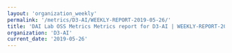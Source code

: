 ```yaml
---
layout: 'organization_weekly'
permalink: '/metrics/D3-AI/WEEKLY-REPORT-2019-05-26/'
title: 'DAI Lab OSS Metrics Metrics report for D3-AI | WEEKLY-REPORT-2019-05-26'
organization: 'D3-AI'
current_date: '2019-05-26'
---
```

